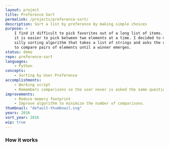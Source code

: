 ```yaml
---
layout: project
title: Preference Sort
permalink: /projects/preference-sort/
description: Sort a list by preference by making simple choices
purpose: >
    I find it difficult to pick favorites out of a long list of items. However,
    it is easier to pick between two elements at a time. I decided to make a
    silly sorting algorithm that takes a list of strings and asks the user
    to compare pairs of elements until a winner emerges.
status: demo
repo: preference-sort
languages:
    - Python
concepts:
    - Sorting by User Preference
accomplishments:
    - Working script
    - Remembers comparisons so the user never is asked the same question twice.
improvements:
    - Reduce memory footprint
    - Improve algorithm to minimize the number of comparisons.
thumbnail: "default-thumbnail.svg"
years: 2016
sort_year: 2016
wip: true
---
```


### How it works
